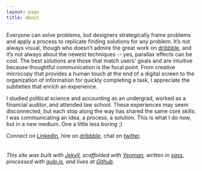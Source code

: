 ```yaml
---
layout: page
title: About
---
```


Everyone can solve problems, but designers strategically frame problems and apply a process to replicate finding solutions for any problem. It’s not always visual, though who doesn’t admire the great work on [dribbble](http://www.dribbble.com/greglilley), and it’s not always about the newest techniques -- yes, parallax effects can be cool. The best solutions are those that match users' goals and are intuitive because thoughtful communication is the focal point. From creative microcopy that provides a human touch at the end of a digital screen to the organization of information for quickly completing a task, I appreciate the subtleties that enrich an experience.

I studied political science and accounting as an undergrad, worked as a financial auditor, and attended law school. These experiences may seem disconnected, but each stop along the way has shared the same core skills: I was communicating an idea, a process, a solution. This is what I do now, but in a new medium. One a little less boring ;)

Connect on [LinkedIn](https://www.linkedin.com/in/greglilley), hire on [dribbble](http://www.dribbble.com/greglilley), chat on [twitter](http://www.twitter.com/gregllly).
<br>
<br>
<br>
*This site was built with [Jekyll](http://jekyllrb.com/), scaffolded with [Yeoman](http://yeoman.io/), written in [sass](http://sass-lang.com/), processed with [gulp.js](http://gulpjs.com/), and lives at [Github](http://www.github.com/glilley).* 

